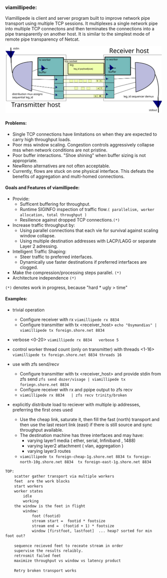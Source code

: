 ### viamillipede:

Viamillipede is client and server program built to improve network pipe transport using multiple TCP sessions.  It multiplexes a single network pipe into multiple TCP connectons and then terminates the connections into a pipe transparently on another host.  It is similar to the simplest mode of remote pipe transparency of Netcat.

![alt text](theory_operation_viamillipede.svg "theory of operation")
#### Problems:

+ Single TCP connections have limitations on when they are expected to carry high throughput loads.
+ Poor mss window scaling. Congestion controls aggressively collapse mss when network conditions are not pristine.
+ Poor buffer interactions. "Shoe shining" when buffer sizing is not appropriate.
+ NewReno alternatives are not often acceptable.
+ Currently, flows are stuck on one physical interface.  This defeats the benefits of aggregation and multi-homed connections.

#### Goals and Features of viamillipede:

+ Provide:
     + Sufficent buffering for throughput.
     + Runtime SIGINFO inspection of traffic flow.`( parallelism, worker allocation, total throughput )`
     + Resilience against dropped TCP connections.`(*)`
+ Increase traffic throughput by:
     + Using parallel connections that each vie for survival against scaling window collapse.
     + Using multiple destination addresses with LACP/LAGG or separate Layer 2 adressing.
+ Intelligent Traffic Shaping:
     + Steer traffic to preferred interfaces.
     + Dynamically use faster destinations if preferred interfaces are clogged.
+ Make the compression/processing steps parallel. `(*)`
+ Architecture independence `(*)`

`(*)` denotes work in progress, because "hard * ugly > time"

#### Examples:

+ trivial operation
     + Configure receiver  with rx <portnum>
	` viamillipede rx 8834  `
     + Configure transmitter with  tx <receiver_host> <portnum> 
	` echo "Osymandias" | viamillipede tx foreign.shore.net 8834  `
+ verbose  <0-20>
	` viamillipede rx 8834   verbose 5 `
+ control worker thread count (only on transmitter) with threads <1-16>
	` viamillipede tx foreign.shore.net 8834 threads 16 `
+ use with zfs send/recv
     + Configure transmitter with  tx <receiver_host> <portnum>  and provide stdin from zfs send
	` zfs send dozer/visage | viamillipede tx foriegn.shore.net 8834  `
     + Configure receiver  with rx <portnum>  and ppipe output to zfs recv
     +	`viamillipede rx 8834   | zfs recv trinity/broken `

+ explicitly distribute load to reciever with multiple ip addresses, preferring the first ones used
     + Use the cheap link, saturate it, then fill the fast (north) transport and then use the last resort link (east) if there is still source and sync throughput available.
     + The destination machine has three interfaces and may have:
          + varying layer1 media ( ether, serial, Infiniband , 1488)
          + varying layer2 attachment ( vlan, aggregation )
          + varying layer3 routes
     + `viamillipede tx foreign-cheap-1g.shore.net 8834 tx foreign-north-10g.shore.net 8834  tx foreign-east-1g.shore.net 8834 `



```
TOP:
	scatter gather transport via multiple workers
	feet  are the work blocks
	start workers
	worker states
		idle
		working
	the window is the feet in flight
		window:
			foot (footid)
			stream start =  footid * footsize
			stream end =  (footid + 1) * footsize
			window [firstfoot, lastfoot]  ... heap? sorted for min foot out?

	sequence recieved feet to receate stream in order
	supervise the results relaibly.
	retrnsmit failed feet
	maximize throughput vs window vs latency product

	Retry broken transport works
```
